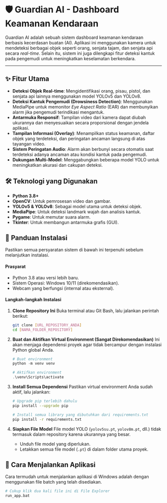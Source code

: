 # 🛡️ Guardian AI - Dashboard Keamanan Kendaraan

Guardian AI adalah sebuah sistem dashboard keamanan kendaraan berbasis kecerdasan buatan (AI). Aplikasi ini menggunakan kamera untuk mendeteksi berbagai objek seperti orang, senjata tajam, dan senjata api secara *real-time*. Selain itu, sistem ini juga dilengkapi fitur deteksi kantuk pada pengemudi untuk meningkatkan keselamatan berkendara.

---

## ✨ Fitur Utama

-   **Deteksi Objek Real-time**: Mengidentifikasi orang, pisau, pistol, dan senjata api lainnya menggunakan model YOLOv5 dan YOLOv8.
-   **Deteksi Kantuk Pengemudi (Drowsiness Detection)**: Menggunakan MediaPipe untuk memonitor *Eye Aspect Ratio* (EAR) dan membunyikan alarm jika pengemudi terindikasi mengantuk.
-   **Antarmuka Responsif**: Tampilan video dari kamera dapat diubah ukurannya dan menyesuaikan secara proporsional dengan jendela aplikasi.
-   **Tampilan Informasi (Overlay)**: Menampilkan status keamanan, daftar objek yang terdeteksi, dan peringatan ancaman langsung di atas tayangan video.
-   **Sistem Peringatan Audio**: Alarm akan berbunyi secara otomatis saat terdeteksi adanya ancaman atau kondisi kantuk pada pengemudi.
-   **Dukungan Multi-Model**: Menggabungkan beberapa model YOLO untuk meningkatkan akurasi dan cakupan deteksi.

## 🛠️ Teknologi yang Digunakan

-   **Python 3.8+**
-   **OpenCV**: Untuk pemrosesan video dan gambar.
-   **YOLOv5 & YOLOv8**: Sebagai model utama untuk deteksi objek.
-   **MediaPipe**: Untuk deteksi landmark wajah dan analisis kantuk.
-   **Pygame**: Untuk memutar suara alarm.
-   **Tkinter**: Untuk membangun antarmuka grafis (GUI).

## 🚀 Panduan Instalasi

Pastikan semua persyaratan sistem di bawah ini terpenuhi sebelum melanjutkan instalasi.

#### Prasyarat

-   Python 3.8 atau versi lebih baru.
-   Sistem Operasi: Windows 10/11 (direkomendasikan).
-   Webcam yang berfungsi (internal atau eksternal).

#### Langkah-langkah Instalasi

1.  **Clone Repository Ini**
    Buka terminal atau Git Bash, lalu jalankan perintah berikut:
    ```bash
    git clone [URL_REPOSITORY_ANDA]
    cd [NAMA_FOLDER_REPOSITORY]
    ```

2.  **Buat dan Aktifkan Virtual Environment (Sangat Direkomendasikan)**
    Ini akan menjaga dependensi proyek agar tidak bercampur dengan instalasi Python global Anda.
    ```powershell
    # Buat environment
    python -m venv venv

    # Aktifkan environment
    .\venv\Scripts\activate
    ```

3.  **Install Semua Dependensi**
    Pastikan virtual environment Anda sudah aktif, lalu jalankan:
    ```bash
    # Upgrade pip terlebih dahulu
    pip install --upgrade pip

    # Install semua library yang dibutuhkan dari requirements.txt
    pip install -r requirements.txt
    ```

4.  **Siapkan File Model**
    File model YOLO (`yolov5su.pt`, `yolov8m.pt`, dll.) tidak termasuk dalam repository karena ukurannya yang besar.
    -   Unduh file model yang diperlukan.
    -   Letakkan semua file model (`.pt`) di dalam folder utama proyek.

## 🏃 Cara Menjalankan Aplikasi

Cara termudah untuk menjalankan aplikasi di Windows adalah dengan menggunakan file batch yang telah disediakan.

```bash
# Cukup klik dua kali file ini di File Explorer
run_app.bat